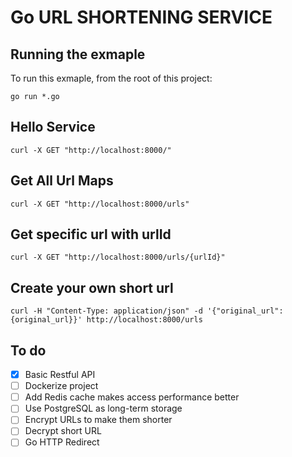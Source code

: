 # Go URL SHORTENING SERVICE

## Running the exmaple

To run this exmaple, from the root of this project:

```
go run *.go
```

## Hello Service

```
curl -X GET "http://localhost:8000/"
```

## Get All Url Maps

```
curl -X GET "http://localhost:8000/urls"
```

## Get specific url with urlId

```
curl -X GET "http://localhost:8000/urls/{urlId}"
```

## Create your own short url

```
curl -H "Content-Type: application/json" -d '{"original_url":{original_url}}' http://localhost:8000/urls
```

## To do

- [x] Basic Restful API
- [ ] Dockerize project
- [ ] Add Redis cache makes access performance better
- [ ] Use PostgreSQL as long-term storage
- [ ] Encrypt URLs to make them shorter
- [ ] Decrypt short URL
- [ ] Go HTTP Redirect
